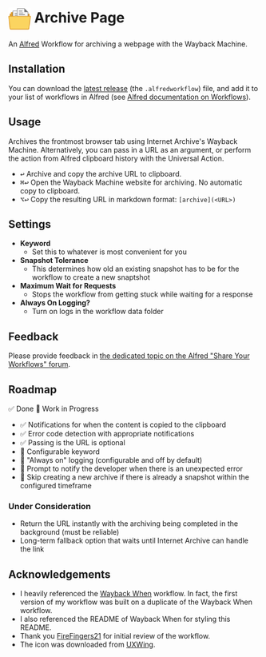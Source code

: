 # <img src="Workflow/icon.png" width="45" align="center" alt="icon"> Archive Page

An [Alfred](https://www.alfredapp.com) Workflow for archiving a webpage with the Wayback Machine.

## Installation

You can download the [latest release](https://github.com/Jython1415/alfred-archive-page/releases) (the `.alfredworkflow`) file, and add it to your list of workflows in Alfred (see [Alfred documentation on Workflows](https://www.alfredapp.com/help/workflows/)).

## Usage

Archives the frontmost browser tab using Internet Archive's Wayback Machine. Alternatively, you can pass in a URL as an argument, or perform the action from Alfred clipboard history with the Universal Action.

- <kbd>↩&#xFE0E;</kbd> Archive and copy the archive URL to clipboard.
- <kbd>⌘</kbd><kbd>↩&#xFE0E;</kbd> Open the Wayback Machine website for archiving. No automatic copy to clipboard.
- <kbd>⌥</kbd><kbd>↩&#xFE0E;</kbd> Copy the resulting URL in markdown format: `[archive](<URL>)`

## Settings

- **Keyword**
  - Set this to whatever is most convenient for you
- **Snapshot Tolerance**
  - This determines how old an existing snapshot has to be for the workflow to create a new snaptshot
- **Maximum Wait for Requests**
  - Stops the workflow from getting stuck while waiting for a response
- **Always On Logging?**
  - Turn on logs in the workflow data folder

## Feedback

Please provide feedback in [the dedicated topic on the Alfred "Share Your Workflows" forum](https://www.alfredforum.com/forum/3-share-your-workflows/).

## Roadmap

✅ Done
🚧 Work in Progress

- ✅ Notifications for when the content is copied to the clipboard
- ✅ Error code detection with appropriate notifications
- ✅ Passing is the URL is optional
- 🚧 Configurable keyword
- 🚧 "Always on" logging (configurable and off by default)
- 🚧 Prompt to notify the developer when there is an unexpected error
- 🚧 Skip creating a new archive if there is already a snapshot within the configured timeframe

### Under Consideration

- Return the URL instantly with the archiving being completed in the background (must be reliable)
- Long-term fallback option that waits until Internet Archive can handle the link

## Acknowledgements

- I heavily referenced the [Wayback When](https://github.com/alfredapp/wayback-when-workflow) workflow. In fact, the first version of my workflow was built on a duplicate of the Wayback When workflow.
- I also referenced the README of Wayback When for styling this README.
- Thank you [FireFingers21](https://www.alfredforum.com/profile/27846-firefingers21/) for initial review of the workflow.
- The icon was downloaded from [UXWing](https://uxwing.com).

